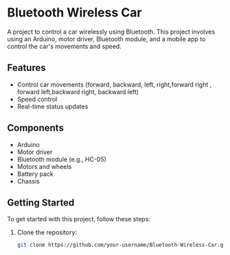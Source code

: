 # Bluetooth Wireless Car

A project to control a car wirelessly using Bluetooth. This project involves using an Arduino, motor driver, Bluetooth module, and a mobile app to control the car's movements and speed.

## Features
- Control car movements (forward, backward, left, right,forward right , forward left,backward right, backward left)
- Speed control
- Real-time status updates

## Components
- Arduino
- Motor driver
- Bluetooth module (e.g., HC-05)
- Motors and wheels
- Battery pack
- Chassis

## Getting Started
To get started with this project, follow these steps:

1. Clone the repository:
   ```bash
   git clone https://github.com/your-username/Bluetooth-Wireless-Car.git
